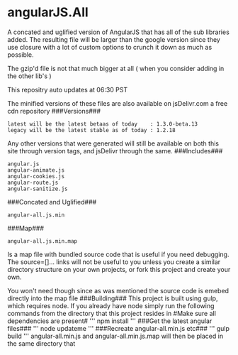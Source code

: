 angularJS.All
=============
A concated and uglified version of AngularJS that has all of the sub libraries added. The resulting file will be larger than the google version since they use closure with a lot of custom options to crunch it down as much as possible.

The gzip'd file is not that much bigger at all ( when you consider adding in the other lib's ) 

This repositry auto updates at 06:30 PST

The minified versions of these files are also available on jsDelivr.com a free cdn repository 
###Versions###
```
latest will be the latest betaas of today    : 1.3.0-beta.13
legacy will be the latest stable as of today : 1.2.18
```
Any other versions that were generated will still be available on both this site through version tags, and jsDelivr through the same. 
###Includes###
``` 
angular.js
angular-animate.js
angular-cookies.js
angular-route.js
angular-sanitize.js
```
###Concated and Uglified###
```
angular-all.js.min
```
###Map###
```
angular-all.js.min.map
```
Is a map file with bundled source code that is useful if you need debugging. The source=[]... links will not be useful to you unless you create a similar directory structure on your own projects, or fork this project and create your own.

You won't need though since as was mentioned the source code is emebed directly into the map file
###Building###
This project is built using gulp, which requires node.  If you already have node simply run the following commands from the directory that this project resides in
#Make sure all dependencies are present#
'''
npm install
'''
###Get the latest angular files###
'''
node updateme
'''
###Recreate angular-all.min.js etc###
'''
gulp build
'''
angular-all.min.js and angular-all.min.js.map will then be placed in the same directory that 
